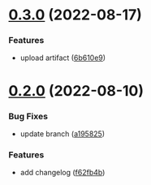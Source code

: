 # [0.3.0](https://github.com/AleksandrsCehrovs/greetings-ci/compare/v0.2.0...v0.3.0) (2022-08-17)


### Features

* upload artifact ([6b610e9](https://github.com/AleksandrsCehrovs/greetings-ci/commit/6b610e98c1aefb6e626bae9bd809a722b1e21718))



# [0.2.0](https://github.com/AleksandrsCehrovs/greetings-ci/compare/f62fb4bc4e7d1014a768f2ef3b1e7203c1d1a1f8...v0.2.0) (2022-08-10)


### Bug Fixes

* update branch ([a195825](https://github.com/AleksandrsCehrovs/greetings-ci/commit/a195825ea710ec6996ae3f50bd87453ab3b7643f))


### Features

* add changelog ([f62fb4b](https://github.com/AleksandrsCehrovs/greetings-ci/commit/f62fb4bc4e7d1014a768f2ef3b1e7203c1d1a1f8))



